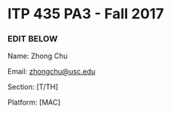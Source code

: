 # ITP 435 PA3 - Fall 2017 #

### EDIT BELOW ###
Name: Zhong Chu

Email: zhongchu@usc.edu

Section: [T/TH]

Platform: [MAC]
